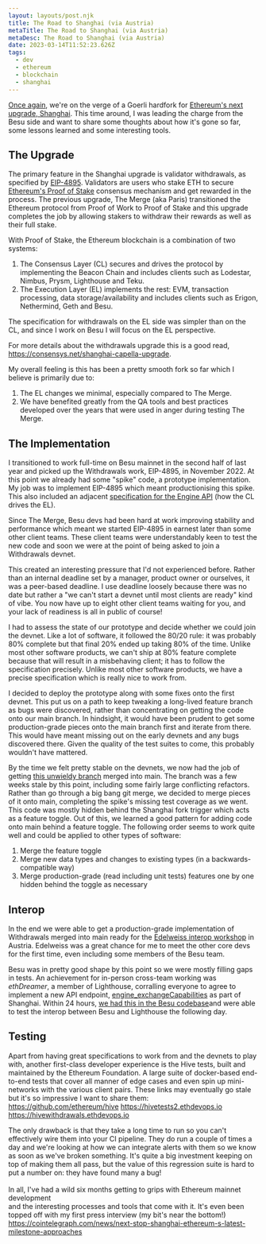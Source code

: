 ```yaml
---
layout: layouts/post.njk
title: The Road to Shanghai (via Austria)
metaTitle: The Road to Shanghai (via Austria)
metaDesc: The Road to Shanghai (via Austria)
date: 2023-03-14T11:52:23.626Z
tags:
  - dev
  - ethereum
  - blockchain
  - shanghai
---
```

[Once again](https://www.simondudley.com/posts/testing-the-merge-with-10-000-validators/), we're on the verge of a Goerli hardfork for [Ethereum's next upgrade, Shanghai](https://blog.ethereum.org/2023/03/08/goerli-shapella-announcement). This time around, I was leading the charge from the Besu side and want to share some thoughts about how it's gone so far, some lessons learned and some interesting tools.

## T﻿he Upgrade

The primary feature in the Shanghai upgrade is validator withdrawals, as specified by [EIP-4895](https://eips.ethereum.org/EIPS/eip-4895). Validators are users who stake ETH to secure [Ethereum's Proof of Stake](https://ethereum.org/en/developers/docs/consensus-mechanisms/pos/) consensus mechanism and get rewarded in the process. The previous upgrade, The Merge (aka Paris) transitioned the Ethereum protocol from Proof of Work to Proof of Stake and this upgrade completes the job by allowing stakers to withdraw their rewards as well as their full stake.

With Proof of Stake, the Ethereum blockchain is a combination of two systems: 

1. The Consensus Layer (CL) secures and drives the protocol by implementing the Beacon Chain and includes clients such as Lodestar, Nimbus, Prysm, Lighthouse and Teku.
2. The Execution Layer (EL) implements the rest: EVM, transaction processing, data storage/availability and includes clients such as Erigon, Nethermind, Geth and Besu.

The specification for withdrawals on the EL side was simpler than on the CL, and since I work on Besu I will focus on the EL perspective.

For more details about the withdrawals upgrade this is a good read, https://consensys.net/shanghai-capella-upgrade.

My overall feeling is this has been a pretty smooth fork so far which I believe is primarily due to:

1. The EL changes we minimal, especially compared to The Merge.
2. We have benefited greatly from the QA tools and best practices developed over the years that were used in anger during testing The Merge.

## T﻿he Implementation

I transitioned to work full-time on Besu mainnet in the second half of last year and picked up the Withdrawals work, EIP-4895, in November 2022. At this point we already had some "spike" code, a prototype implementation. My job was to implement EIP-4895 which meant productionising this spike. This also included an adjacent [specification for the Engine API](https://github.com/ethereum/execution-apis/blob/main/src/engine/shanghai.md) (how the CL drives the EL).

Since The Merge, Besu devs had been hard at work improving stability and performance which meant we started EIP-4895 in earnest later than some other client teams. These client teams were understandably keen to test the new code and soon we were at the point of being asked to join a Withdrawals devnet.

This created an interesting pressure that I'd not experienced before. Rather than an internal deadline set by a manager, product owner or ourselves, it was a peer-based deadline. I use deadline loosely because there was no date but rather a "we can't start a devnet until most clients are ready" kind of vibe. You now have up to eight other client teams waiting for you, and your lack of readiness is all in public of course!

I had to assess the state of our prototype and decide whether we could join the devnet. Like a lot of software, it followed the 80/20 rule: it was probably 80% complete but that final 20% ended up taking 80% of the time. Unlike most other software products, we can't ship at 80% feature complete because that will result in a misbehaving client; it has to follow the specification precisely. Unlike most other software products, we have a precise specification which is really nice to work from.

I decided to deploy the prototype along with some fixes onto the first devnet. This put us on a path to keep tweaking a long-lived feature branch as bugs were discovered, rather than concentrating on getting the code onto our main branch. In hindsight, it would have been prudent to get some production-grade pieces onto the main branch first and iterate from there. This would have meant missing out on the early devnets and any bugs discovered there. Given the quality of the test suites to come, this probably wouldn't have mattered. 

By the time we felt pretty stable on the devnets, we now had the job of getting [this unwieldy branch](https://github.com/hyperledger/besu/pull/4818) merged into main. The branch was a few weeks stale by this point, including some fairly large conflicting refactors. Rather than go through a big bang git merge, we decided to merge pieces of it onto main, completing the spike's missing test coverage as we went. This code was mostly hidden behind the Shanghai fork trigger which acts as a feature toggle. Out of this, we learned a good pattern for adding code onto main behind a feature toggle. The following order seems to work quite well and could be applied to other types of software:

1. Merge the feature toggle
2. Merge new data types and changes to existing types (in a backwards-compatible way)
3. Merge production-grade (read including unit tests) features one by one hidden behind the toggle as necessary

## I﻿nterop

I﻿n the end we were able to get a production-grade implementation of Withdrawals merged into main ready for the [Edelweiss interop workshop](https://blog.ethereum.org/2023/02/07/edelweiss-interop-recap) in Austria. Edelweiss was a great chance for me to meet the other core devs for the first time, even including some members of the Besu team.

Besu was in pretty good shape by this point so we were mostly filling gaps in tests. An achievement for in-person cross-team working was *ethDreamer*, a member of Lighthouse, corralling everyone to agree to implement a new API endpoint, [engine_exchangeCapabilities](https://github.com/ethereum/execution-apis/pull/364) as part of Shanghai. Within 24 hours, [we had this in the Besu codebase](https://github.com/hyperledger/besu/pull/4997)a﻿nd were able to test the interop between Besu and Lighthouse the following day.

## T﻿esting 

Apart from having great specifications to work from and the devnets to play with, another first-class developer experience is the Hive tests, built and maintained by the Ethereum Foundation. A large suite of docker-based end-to-end tests that cover all manner of edge cases and even spin up mini-networks with the various client pairs. These links may eventually go stale but it's so impressive I want to share them:
https://github.com/ethereum/hive
https://hivetests2.ethdevops.io
https://hivewithdrawals.ethdevops.io

The only drawback is that they take a long time to run so you can't effectively wire them into your CI pipeline. They do run a couple of times a day and we're looking at how we can integrate alerts with them so we know as soon as we've broken something.
It's quite a big investment keeping on top of making them all pass, but the value of this regression suite is hard to put a number on: they have found many a bug!\
\
I﻿n all, I've had a wild six months getting to grips with Ethereum mainnet development\
and the interesting processes and tools that come with it. It's even been topped off with my first press interview (my bit's near the bottom!) \
https://cointelegraph.com/news/next-stop-shanghai-ethereum-s-latest-milestone-approaches